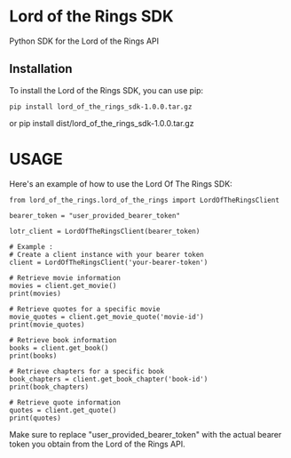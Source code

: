 # Lord of the Rings SDK

Python SDK for the Lord of the Rings API

## Installation

To install the Lord of the Rings SDK, you can use pip:

    pip install lord_of_the_rings_sdk-1.0.0.tar.gz
or
    pip install dist/lord_of_the_rings_sdk-1.0.0.tar.gz
    
# USAGE

Here's an example of how to use the Lord Of The Rings SDK:

    from lord_of_the_rings.lord_of_the_rings import LordOfTheRingsClient

    bearer_token = "user_provided_bearer_token"

    lotr_client = LordOfTheRingsClient(bearer_token)

    # Example :
    # Create a client instance with your bearer token
    client = LordOfTheRingsClient('your-bearer-token')

    # Retrieve movie information
    movies = client.get_movie()
    print(movies)

    # Retrieve quotes for a specific movie
    movie_quotes = client.get_movie_quote('movie-id')
    print(movie_quotes)

    # Retrieve book information
    books = client.get_book()
    print(books)

    # Retrieve chapters for a specific book
    book_chapters = client.get_book_chapter('book-id')
    print(book_chapters)

    # Retrieve quote information
    quotes = client.get_quote()
    print(quotes)

Make sure to replace "user_provided_bearer_token" with the actual bearer token you obtain from the Lord of the Rings API.
